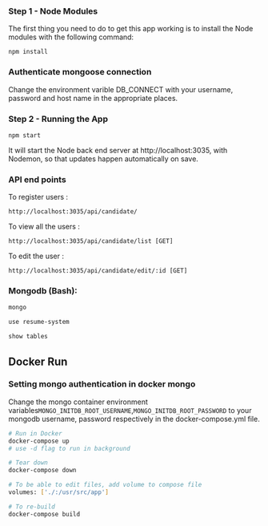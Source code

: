 ### Step 1 - Node Modules

The first thing you need to do to get this app working is to install the Node modules with the following command:

    npm install
    
### Authenticate mongoose connection

Change the environment varible DB_CONNECT with your username, password and host name in the appropriate places.

### Step 2 - Running the App

    npm start

It will start the Node back end server at http://localhost:3035, with Nodemon, so that updates happen automatically on save. 

### API end points

To register users : 

    http://localhost:3035/api/candidate/
    

To view all the users : 

    http://localhost:3035/api/candidate/list [GET]


To edit the user : 

    http://localhost:3035/api/candidate/edit/:id [GET]
   
### Mongodb (Bash):

```bash
mongo
```

```bash
use resume-system
```

```bash
show tables
```



## Docker Run

### Setting mongo authentication in docker mongo

Change the mongo container environment variables```MONGO_INITDB_ROOT_USERNAME```,```MONGO_INITDB_ROOT_PASSWORD``` to your mongodb username, password respectively in the docker-compose.yml file.

```bash
# Run in Docker
docker-compose up
# use -d flag to run in background
```

```bash
# Tear down
docker-compose down
```

```bash
# To be able to edit files, add volume to compose file
volumes: ['./:/usr/src/app']
```

```bash
# To re-build
docker-compose build
```

